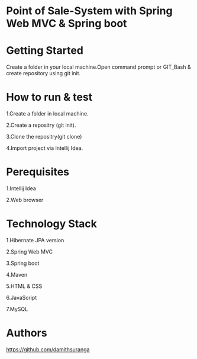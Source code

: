 Point of Sale-System with Spring Web MVC & Spring boot
=====


Getting Started
====

Create a folder in your local machine.Open command prompt or GIT_Bash & create repository using git init.  

How to run & test 
========
 
1.Create a folder in local machine.

2.Create a repositry (git init).

3.Clone the repositry(git clone)


4.Import project via Intellij Idea.

Perequisites
=====

1.Intellij Idea

2.Web browser


Technology Stack
==============

1.Hibernate JPA version

2.Spring Web MVC

3.Spring boot

4.Maven

5.HTML & CSS

6.JavaScript

7.MySQL

Authors
=============

https://github.com/damithsuranga
